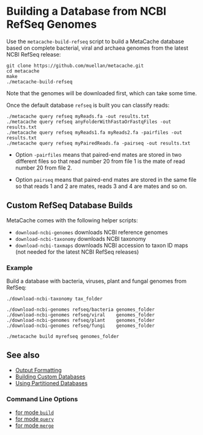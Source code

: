 # Building a Database from NCBI RefSeq Genomes

Use the ```metacache-build-refseq``` script to build a MetaCache database based on complete bacterial, viral and archaea genomes from the latest NCBI RefSeq release:

```
git clone https://github.com/muellan/metacache.git 
cd metacache
make
./metacache-build-refseq
```

Note that the genomes will be downloaded first, which can take some time.

Once the default database `refseq` is built you can classify reads:
```
./metacache query refseq myReads.fa -out results.txt
./metacache query refseq anyFolderWithFastaOrFastqFiles -out results.txt
./metacache query refseq myReads1.fa myReads2.fa -pairfiles -out results.txt
./metacache query refseq myPairedReads.fa -pairseq -out results.txt
```

- Option `-pairfiles` means that paired-end mates are stored in two different files so that read number 20 from file 1 is the mate of read number 20 from file 2.

- Option `pairseq` means that paired-end mates are stored in the same file so that reads 1 and 2 are mates, reads 3 and 4 are mates and so on.



## Custom RefSeq Database Builds

MetaCache comes with the following helper scripts:
* `download-ncbi-genomes` downloads NCBI reference genomes
* `download-ncbi-taxonomy` downloads NCBI taxonomy
* `download-ncbi-taxmaps` downloads NCBI accession to taxon ID maps (not needed for the latest NCBI RefSeq releases)


### Example
Build a database with bacteria, viruses, plant and fungal genomes from RefSeq:
```
./download-ncbi-taxonomy tax_folder 

./download-ncbi-genomes refseq/bacteria genomes_folder
./download-ncbi-genomes refseq/viral    genomes_folder
./download-ncbi-genomes refseq/plant    genomes_folder
./download-ncbi-genomes refseq/fungi    genomes_folder

./metacache build myrefseq genomes_folder
```



## See also

* [Output Formatting](output.md)
* [Building Custom Databases](building.md)
* [Using Partitioned Databases](partitioning.md)

### Command Line Options

* [for mode `build`](mode_build.txt)
* [for mode `query`](mode_query.txt)
* [for mode `merge`](mode_merge.txt)


